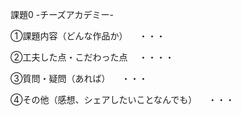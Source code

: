 課題0 -チーズアカデミー-

①課題内容（どんな作品か）
　・・・

②工夫した点・こだわった点
　・・・・

③質問・疑問（あれば）
　・・・

④その他（感想、シェアしたいことなんでも）
　・・・
